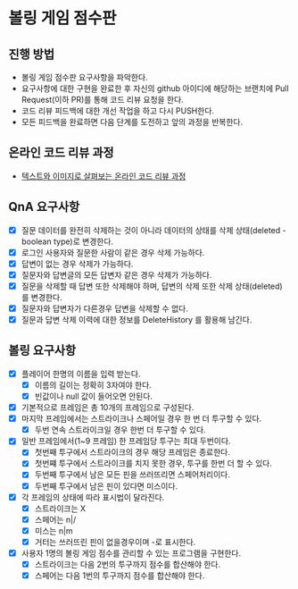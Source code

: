 # 볼링 게임 점수판
## 진행 방법
* 볼링 게임 점수판 요구사항을 파악한다.
* 요구사항에 대한 구현을 완료한 후 자신의 github 아이디에 해당하는 브랜치에 Pull Request(이하 PR)를 통해 코드 리뷰 요청을 한다.
* 코드 리뷰 피드백에 대한 개선 작업을 하고 다시 PUSH한다.
* 모든 피드백을 완료하면 다음 단계를 도전하고 앞의 과정을 반복한다.

## 온라인 코드 리뷰 과정
* [텍스트와 이미지로 살펴보는 온라인 코드 리뷰 과정](https://github.com/next-step/nextstep-docs/tree/master/codereview)

## QnA 요구사항
- [x] 질문 데이터를 완전히 삭제하는 것이 아니라 데이터의 상태를 삭제 상태(deleted - boolean type)로 변경한다.
- [x] 로그인 사용자와 질문한 사람이 같은 경우 삭제 가능하다.
- [x] 답변이 없는 경우 삭제가 가능하다.
- [x] 질문자와 답변글의 모든 답변자 같은 경우 삭제가 가능하다.
- [x] 질문을 삭제할 때 답변 또한 삭제해야 하며, 답변의 삭제 또한 삭제 상태(deleted)를 변경한다.
- [x] 질문자와 답변자가 다른경우 답변을 삭제할 수 없다.
- [x] 질문과 답변 삭제 이력에 대한 정보를 DeleteHistory 를 활용해 남긴다.

## 볼링 요구사항
- [x] 플레이어 한명의 이름을 입력 받는다.
  - [x] 이름의 길이는 정확히 3자여야 한다.
  - [x] 빈값이나 null 값이 들어오면 안된다.
- [x] 기본적으로 프레임은 총 10개의 프레임으로 구성된다.
- [x] 마지막 프레임에서는 스트라이크나 스페어일 경우 한 번 더 투구할 수 있다.
  - [x] 두번 연속 스트라이크일 경우 한번 더 투구할 수 있다.
- [x] 일반 프레임에서(1~9 프레임) 한 프레임당 투구는 최대 두번이다.
  - [x] 첫번째 투구에서 스트라이크의 경우 해당 프레임은 종료한다.
  - [x] 첫번쨰 투구에서 스트라이크를 치지 못한 경우, 투구를 한번 더 할 수 있다.
  - [x] 두번째 투구에서 남은 모든 핀을 쓰러뜨리면 스페어처리이다.
  - [x] 두번째 투구에서 남은 핀이 있다면 미스이다.
- [x] 각 프레임의 상태에 따라 표시법이 달라진다.
  - [x] 스트라이크는 X
  - [x] 스페어는 n|/
  - [x] 미스는 n|m
  - [x] 거터는 쓰러뜨린 핀이 없을경우이며 -로 표시한다.
- [x] 사용자 1명의 볼링 게임 점수를 관리할 수 있는 프로그램을 구현한다.
  - [x] 스트라이크는 다음 2번의 투구까지 점수를 합산해야 한다.
  - [x] 스페어는 다음 1번의 투구까지 점수를 합산해야 한다.